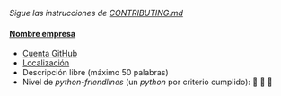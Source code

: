 *Sigue las instrucciones de [CONTRIBUTING.md](CONTRIBUTING.md)*

#### [Nombre empresa](http://empresa.com/)

* [Cuenta GitHub](http://github.com/empresa/)
* [Localización](http://www.openstreetmap.org/#map=15/latitud/longitud)
* Descripción libre (máximo 50 palabras)
* Nivel de *python-friendlines* (un *python* por criterio cumplido): :snake: :snake: :snake:
